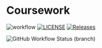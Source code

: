 # Coursework
![workflow](https://github.com/raj854/sem/actions/workflows/main.yml/badge.svg)
[![LICENSE](https://img.shields.io/github/license/raj854/sem.svg?style=flat-square)](https://github.com/raj854/sem/blob/master/LICENSE)
[![Releases](https://img.shields.io/github/release/raj854/sem/all.svg?style=flat-square)](https://github.com/raj854/sem/releases)

![GitHub Workflow Status (branch)](https://img.shields.io/github/actions/workflow/status/raj854/sem/main.yml?branch=develop)

